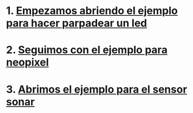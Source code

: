 # 1. [Empezamos abriendo el ejemplo para hacer parpadear un led](./001_led.ino)

# 2. [Seguimos con el ejemplo para neopixel](./002_prueba_neopixel.ino)

# 3. [Abrimos el ejemplo para el sensor sonar](./003_prueba_sensor_sonar)
